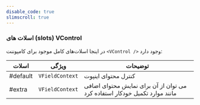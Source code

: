 ```yaml
---
disable_code: true
slimscroll: true
---
```


### اسلات های (slots) VControl

در اینجا اسلات‌های کامل موجود برای کامپوننت `<VControl />` وجود دارد:

| اسلات    | ویژگی                                          | توضیحات                                                                    |
| -------- | ---------------------------------------------- | -------------------------------------------------------------------------- |
| #default | <span class="is-object">`VFieldContext`</span> | کنترل محتوای اینپوت                                                        |
| #extra   | <span class="is-object">`VFieldContext`</span> | می توان از آن برای نمایش محتوای اضافی مانند موارد تکمیل خودکار استفاده کرد |
